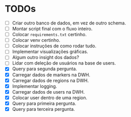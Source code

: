 # TODOs

- [ ] Criar outro banco de dados, em vez de outro schema.
- [ ] Montar script final com o fluxo inteiro.
- [ ] Colocar `requirements.txt` certinho.
- [ ] Colocar venv certinho.
- [ ] Colocar instruções de como rodar tudo.
- [ ] Implementar visualizações gráficas.
- [ ] Algum outro insight dos dados?
- [ ] Lidar com deleção de usuários na base de users.
- [X] Query para segunda pergunta.
- [X] Carregar dados de markers na DWH.
- [X] Carregar dados de regions na DWH.
- [X] Implementar logging.
- [X] Carregar dados de users na DWH.
- [X] Colocar user dentro de uma region.
- [X] Query para primeira pergunta.
- [X] Query para terceira pergunta.
